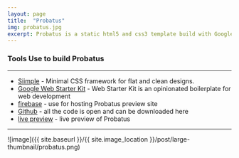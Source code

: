 ```yaml
---
layout: page
title:  "Probatus"
img: probatus.jpg
excerpt: Probatus is a static html5 and css3 template build with Google Web Starter Kit  
---
```


### Tools Use to build Probatus
---

* [Siimple](http://siimple.juanes.xyz) - Minimal CSS framework for flat and clean designs.
* [Google Web Starter Kit](https://github.com/google/web-starter-kit/tree/v0.6.5) - Web Starter Kit is an opinionated boilerplate for web development
* [firebase](https://firebase.google.com) - use for hosting Probatus preview site
* [Github](https://github.com/kerrongordon/Probatus) - all the code is open and can be downloaded here
* [live preview](https://probatus-ceb59.firebaseapp.com) - live preview of Probatus

---

![image]({{ site.baseurl }}/{{ site.image_location }}/post/large-thumbnail/probatus.png)
